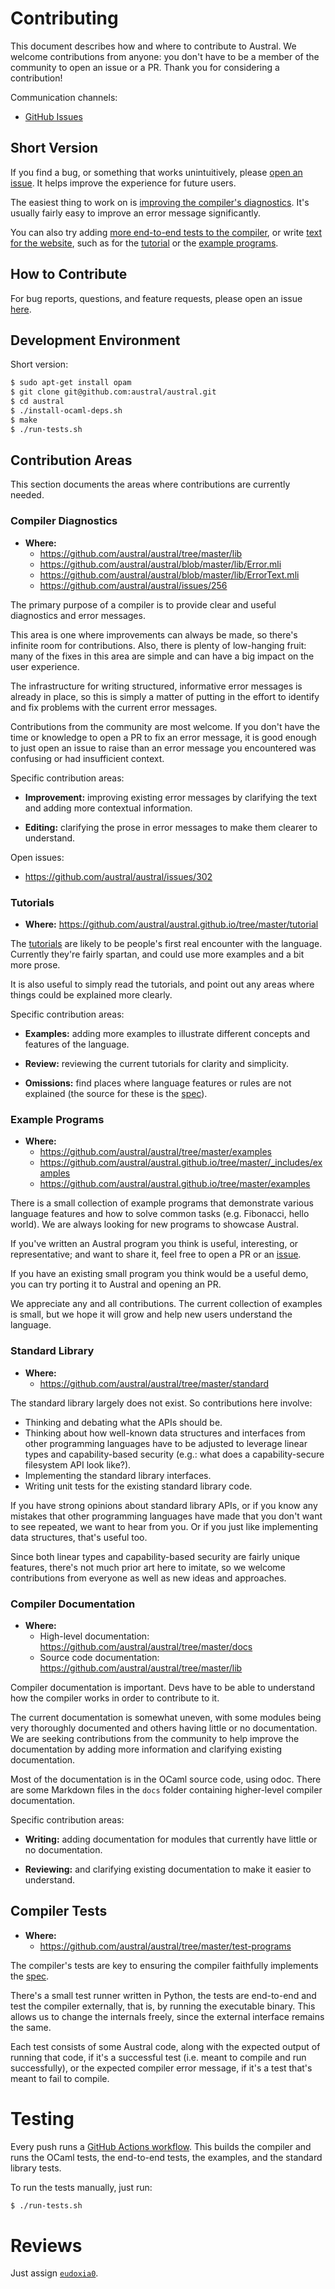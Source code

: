 # Contributing

This document describes how and where to contribute to Austral. We welcome
contributions from anyone: you don't have to be a member of the community to
open an issue or a PR. Thank you for considering a contribution!

Communication channels:

- [GitHub Issues][issues]

[issues]: https://github.com/austral/austral/issues

## Short Version

If you find a bug, or something that works unintuitively, please [open an
issue](https://github.com/austral/austral/issues/new). It helps improve the
experience for future users.

The easiest thing to work on is [improving the compiler's
diagnostics](https://github.com/austral/austral/issues/256). It's usually fairly
easy to improve an error message significantly.

You can also try adding [more end-to-end tests to the
compiler](https://github.com/austral/austral/tree/master/test-programs/suites),
or write [text for the website](https://austral-lang.org/), such as for the
[tutorial](https://austral-lang.org/tutorial/) or the [example
programs](https://austral-lang.org/examples/).

## How to Contribute

For bug reports, questions, and feature requests, please open an issue
[here][issues].

## Development Environment

Short version:

```bash
$ sudo apt-get install opam
$ git clone git@github.com:austral/austral.git
$ cd austral
$ ./install-ocaml-deps.sh
$ make
$ ./run-tests.sh
```

## Contribution Areas

This section documents the areas where contributions are currently needed.

### Compiler Diagnostics

- **Where:**
  - https://github.com/austral/austral/tree/master/lib
  - https://github.com/austral/austral/blob/master/lib/Error.mli
  - https://github.com/austral/austral/blob/master/lib/ErrorText.mli
  - https://github.com/austral/austral/issues/256

The primary purpose of a compiler is to provide clear and useful diagnostics and
error messages.

This area is one where improvements can always be made, so there's infinite room
for contributions. Also, there is plenty of low-hanging fruit: many of the fixes
in this area are simple and can have a big impact on the user experience.

The infrastructure for writing structured, informative error messages is already
in place, so this is simply a matter of putting in the effort to identify and
fix problems with the current error messages.

Contributions from the community are most welcome. If you don't have the time or
knowledge to open a PR to fix an error message, it is good enough to just open
an issue to raise than an error message you encountered was confusing or had
insufficient context.

Specific contribution areas:

- **Improvement:** improving existing error messages by clarifying the text and
  adding more contextual information.

- **Editing:** clarifying the prose in error messages to make them clearer to
  understand.

Open issues:

- https://github.com/austral/austral/issues/302

### Tutorials

- **Where:** https://github.com/austral/austral.github.io/tree/master/tutorial

The [tutorials][tut] are likely to be people's first real encounter with the
language. Currently they're fairly spartan, and could use more examples and a
bit more prose.

It is also useful to simply read the tutorials, and point out any areas where
things could be explained more clearly.

Specific contribution areas:

- **Examples:** adding more examples to illustrate different concepts and
  features of the language.

- **Review:** reviewing the current tutorials for clarity and simplicity.

- **Omissions:** find places where language features or rules are not explained
  (the source for these is the [spec][spec]).

[tut]: https://austral-lang.org/tutorial/
[spec]: https://austral-lang.org/spec/

### Example Programs

- **Where:**
  - https://github.com/austral/austral/tree/master/examples
  - https://github.com/austral/austral.github.io/tree/master/_includes/examples
  - https://github.com/austral/austral.github.io/tree/master/examples

There is a small collection of example programs that demonstrate various
language features and how to solve common tasks (e.g. Fibonacci, hello
world). We are always looking for new programs to showcase Austral.

If you've written an Austral program you think is useful, interesting, or
representative; and want to share it, feel free to open a PR or an
[issue][issues].

If you have an existing small program you think would be a useful demo, you can
try porting it to Austral and opening an PR.

We appreciate any and all contributions. The current collection of examples is
small, but we hope it will grow and help new users understand the language.

### Standard Library

- **Where:**
  - https://github.com/austral/austral/tree/master/standard

The standard library largely does not exist. So contributions here involve:

- Thinking and debating what the APIs should be.
- Thinking about how well-known data structures and interfaces from other
  programming languages have to be adjusted to leverage linear types and
  capability-based security (e.g.: what does a capability-secure filesystem API
  look like?).
- Implementing the standard library interfaces.
- Writing unit tests for the existing standard library code.

If you have strong opinions about standard library APIs, or if you know any
mistakes that other programming languages have made that you don't want to see
repeated, we want to hear from you. Or if you just like implementing data
structures, that's useful too.

Since both linear types and capability-based security are fairly unique
features, there's not much prior art here to imitate, so we welcome
contributions from everyone as well as new ideas and approaches.


### Compiler Documentation

- **Where:**
  - High-level documentation: https://github.com/austral/austral/tree/master/docs
  - Source code documentation: https://github.com/austral/austral/tree/master/lib

Compiler documentation is important. Devs have to be able to understand how the
compiler works in order to contribute to it.

The current documentation is somewhat uneven, with some modules being very
thoroughly documented and others having little or no documentation. We are
seeking contributions from the community to help improve the documentation by
adding more information and clarifying existing documentation.

Most of the documentation is in the OCaml source code, using odoc. There are
some Markdown files in the `docs` folder containing higher-level compiler
documentation.

Specific contribution areas:

- **Writing:** adding documentation for modules that currently have little or no
  documentation.

- **Reviewing:** and clarifying existing documentation to make it easier to
  understand.

## Compiler Tests

- **Where:**
  - https://github.com/austral/austral/tree/master/test-programs

The compiler's tests are key to ensuring the compiler faithfully implements the
[spec][spec].

There's a small test runner written in Python, the tests are end-to-end and test
the compiler externally, that is, by running the executable binary. This allows
us to change the internals freely, since the external interface remains the
same.

Each test consists of some Austral code, along with the expected output of
running that code, if it's a successful test (i.e. meant to compile and run
successfully), or the expected compiler error message, if it's a test that's
meant to fail to compile.

# Testing

Every push runs a [GitHub Actions workflow][ci]. This builds the compiler and
runs the OCaml tests, the end-to-end tests, the examples, and the standard
library tests.

To run the tests manually, just run:

```bash
$ ./run-tests.sh
```

[ci]: https://github.com/austral/austral/blob/master/.github/workflows/build-and-test.yml

# Reviews

Just assign [`eudoxia0`][eudoxia].

[eudoxia]: https://github.com/eudoxia0/
